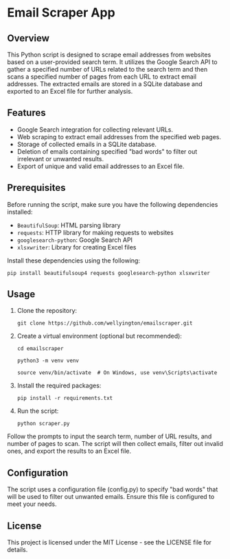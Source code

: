 # Email Scraper App

## Overview

This Python script is designed to scrape email addresses from websites based on a user-provided search term. It utilizes the Google Search API to gather a specified number of URLs related to the search term and then scans a specified number of pages from each URL to extract email addresses. The extracted emails are stored in a SQLite database and exported to an Excel file for further analysis.

## Features

* Google Search integration for collecting relevant URLs.
* Web scraping to extract email addresses from the specified web pages.
* Storage of collected emails in a SQLite database.
* Deletion of emails containing specified "bad words" to filter out irrelevant or unwanted results.
* Export of unique and valid email addresses to an Excel file.

## Prerequisites

Before running the script, make sure you have the following dependencies installed:

* `BeautifulSoup`: HTML parsing library
* `requests`: HTTP library for making requests to websites
* `googlesearch-python`: Google Search API
* `xlsxwriter`: Library for creating Excel files

Install these dependencies using the following:

`pip install beautifulsoup4 requests googlesearch-python xlsxwriter`

## Usage

1. Clone the repository:

   `git clone https://github.com/wellyington/emailscraper.git`

2.  Create a virtual environment (optional but recommended):

    `cd emailscraper`
   
    `python3 -m venv venv`
   
    `source venv/bin/activate  # On Windows, use venv\Scripts\activate`

3. Install the required packages:

   `pip install -r requirements.txt`

4. Run the script:

   `python scraper.py`

Follow the prompts to input the search term, number of URL results, and number of pages to scan. The script will then collect emails, filter out invalid ones, and export the results to an Excel file.

## Configuration

The script uses a configuration file (config.py) to specify "bad words" that will be used to filter out unwanted emails. Ensure this file is configured to meet your needs.

## License

This project is licensed under the MIT License - see the LICENSE file for details.

